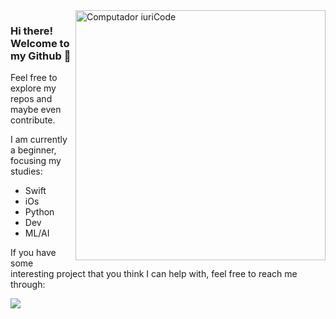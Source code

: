 
<img src="https://raw.githubusercontent.com/MicaelliMedeiros/micaellimedeiros/master/image/computer-illustration.png" min-width="400px" max-width="400px" width="400px" align="right" alt="Computador iuriCode">

<p align="left"> 
  <h3><b>Hi there! Welcome to my Github 🐙</b></h3>
  Feel free to explore my repos and maybe even contribute.
</p>

<p align="left">
I am currently a beginner, focusing my studies:

* Swift
* iOs
* Python
* Dev
* ML/AI
  
</p>

<p align="left">
  
If you have some interesting project that you think I can help with, feel free to reach me through:
 
  <a href="https://www.linkedin.com/in/leticiabezerrag/" alt="Linkedin">
  <img src="https://img.shields.io/badge/-Linkedin-0e76a8?style=flat-square&logo=Linkedin&logoColor=white&link=https://www.linkedin.com/in/leticiabezerrag/" /></a>

</p>
